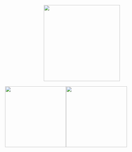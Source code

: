 <!-- ### Analytics -->

<wakatime>
  <img height="250em" src="https://github-readme-stats.vercel.app/api/wakatime?username=nu1997&layout=compact&title_color=904e95"/>
</wakatime>

<br>
<basicstats>
  <img height="200em" src="https://github-readme-stats.vercel.app/api?username=nu1997&show_icons=true&count_private=true&bg_color=30,e96443,904e95&title_color=fff&text_color=fff&icon_color=fff"/>
  <img height="200em" src="https://github-readme-stats.vercel.app/api/top-langs/?username=nu1997&title_color=904e95"/>
</basicstats>

</div>

<style>
  basicstats {
    display: flex;
  }
  wakatime {
    display: flex;
    justify-content: center;
    text-align: center;
  }
</style>